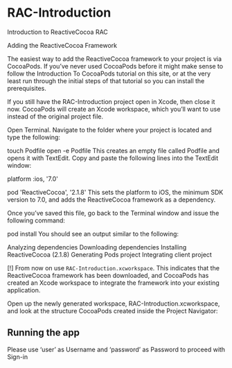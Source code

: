 # RAC-Introduction
Introduction to ReactiveCocoa RAC

Adding the ReactiveCocoa Framework

The easiest way to add the ReactiveCocoa framework to your project is via CocoaPods. If you’ve never used CocoaPods before it might make sense to follow the Introduction To CocoaPods tutorial on this site, or at the very least run through the initial steps of that tutorial so you can install the prerequisites.

If you still have the RAC-Introduction project open in Xcode, then close it now. CocoaPods will create an Xcode workspace, which you’ll want to use instead of the original project file.

Open Terminal. Navigate to the folder where your project is located and type the following:

touch Podfile
open -e Podfile
This creates an empty file called Podfile and opens it with TextEdit. Copy and paste the following lines into the TextEdit window:

platform :ios, '7.0'
 
pod 'ReactiveCocoa', '2.1.8'
This sets the platform to iOS, the minimum SDK version to 7.0, and adds the ReactiveCocoa framework as a dependency.

Once you’ve saved this file, go back to the Terminal window and issue the following command:

pod install
You should see an output similar to the following:

Analyzing dependencies
Downloading dependencies
Installing ReactiveCocoa (2.1.8)
Generating Pods project
Integrating client project
 
[!] From now on use `RAC-Introduction.xcworkspace`.
This indicates that the ReactiveCocoa framework has been downloaded, and CocoaPods has created an Xcode workspace to integrate the framework into your existing application.

Open up the newly generated workspace, RAC-Introduction.xcworkspace, and look at the structure CocoaPods created inside the Project Navigator:



Running the app
----------------------
Please use ‘user’ as Username and ‘password’ as Password to proceed with Sign-in
